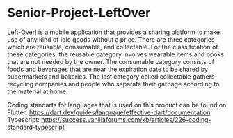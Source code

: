 # Senior-Project-LeftOver

Left-Over! is a mobile application that provides a sharing platform to make use of any kind of idle goods without a price. There are three categories which are reusable, consumable, and collectable. For the classification of these categories, the reusable category involves wearable items and books that are not needed by the owner. The consumable category consists of foods and beverages that are near the expiration date to be shared by supermarkets and bakeries. The last category called collectable gathers recycling companies and people who separate their garbage according to the material at home. 


Coding standarts for languages that is used on this product can be found on 
Flutter: https://dart.dev/guides/language/effective-dart/documentation
Typescript: https://success.vanillaforums.com/kb/articles/226-coding-standard-typescript
